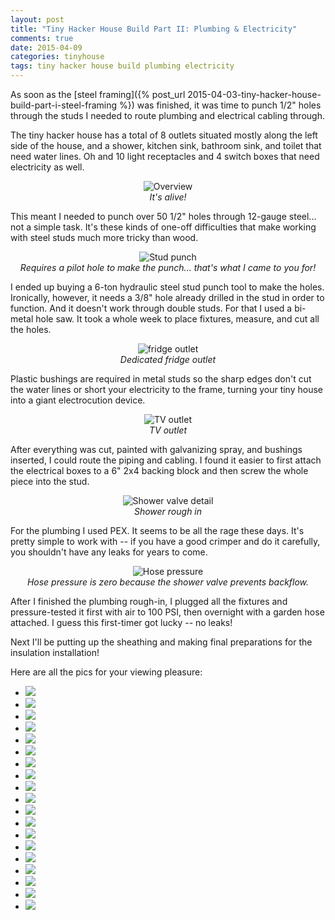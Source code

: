 ```yaml
---
layout: post
title: "Tiny Hacker House Build Part II: Plumbing & Electricity"
comments: true
date: 2015-04-09
categories: tinyhouse
tags: tiny hacker house build plumbing electricity
---
```


As soon as the [steel
framing]({% post_url 2015-04-03-tiny-hacker-house-build-part-i-steel-framing %})
was finished, it was time to punch 1/2" holes through the studs I needed to
route plumbing and electrical cabling through.

The tiny hacker house has a total of 8 outlets situated mostly along
the left side of the house, and a shower, kitchen sink, bathroom sink, and
toilet that need water lines. Oh and 10 light receptacles and 4 switch boxes
that need electricity as well.

<!-- break -->


<!-- whole trailer pic -->
<center>
  <img src="/img/build-plumbing/overview.jpg" alt="Overview">
  <div class="caption">
    <i>It's alive!</i>
  </div>
</center>

This meant I needed to punch over 50 1/2" holes through 12-gauge steel... not a
simple task. It's these kinds of one-off difficulties that make working with
steel studs much more tricky than wood.

<!-- stud punch pic -->
<center>
  <img src="/img/build-plumbing/stud punch.jpg" alt="Stud punch">
  <div class="caption">
    <i>Requires a pilot hole to make the punch... that's what I came to you for!</i>
  </div>
</center>

I ended up buying a 6-ton hydraulic steel stud punch tool to make the holes.
Ironically, however, it needs a 3/8" hole already drilled in the stud in order
to function.  And it doesn't work through double studs. For that I used a
bi-metal hole saw.  It took a whole week to place fixtures, measure, and cut all
the holes.

<!-- electrical box pic --> 
<center>
  <img src="/img/build-plumbing/fridge.jpg" alt="fridge outlet">
  <div class="caption">
    <i>Dedicated fridge outlet</i>
  </div>
</center>


Plastic bushings are required in metal studs so the sharp edges don't cut the
water lines or short your electricity to the frame, turning your tiny house into
a giant electrocution device.

<!-- tv outlet pic -->
<center>
  <img src="/img/build-plumbing/first outlet.jpg" alt="TV outlet">
  <div class="caption">
    <i>TV outlet</i>
  </div>
</center>

After everything was cut, painted with galvanizing spray, and bushings inserted,
I could route the piping and cabling. I found it easier to first attach the
electrical boxes to a 6" 2x4 backing block and then screw the whole piece into
the stud.

<!-- shower rough in -->
<center>
  <img src="/img/build-plumbing/shower valve detail.jpg" alt="Shower valve
detail">
  <div class="caption">
    <i>Shower rough in</i>
  </div>
</center>

For the plumbing I used PEX. It seems to be all the rage these days. It's pretty
simple to work with -- if you have a good crimper and do it carefully, you
shouldn't have any leaks for years to come.

<!-- gauge -->
<center>
  <img src="/img/build-plumbing/hose pressure.jpg" alt="Hose pressure">
  <div class="caption">
    <i>Hose pressure is zero because the shower valve prevents backflow.</i>
  </div>
</center>

After I finished the plumbing rough-in, I plugged all the fixtures and
pressure-tested it first with air to 100 PSI, then overnight with a garden hose
attached. I guess this first-timer got lucky -- no leaks!

Next I'll be putting up the sheathing and making final preparations for
the insulation installation!

Here are all the pics for your viewing pleasure:

<!-- all pics -->
<ul class="thumbnails">
<li><a href="/img/build-plumbing/sink and toilet.jpg" data-lightbox="build-plumbing"><img src="/img/build-plumbing/sink and toilet.jpg"></a></li>
<li><a href="/img/build-plumbing/corner plumbing.jpg" data-lightbox="build-plumbing"><img src="/img/build-plumbing/corner plumbing.jpg"></a></li>
<li><a href="/img/build-plumbing/first outlet.jpg" data-lightbox="build-plumbing"><img src="/img/build-plumbing/first outlet.jpg"></a></li>
<li><a href="/img/build-plumbing/corner.jpg" data-lightbox="build-plumbing"><img src="/img/build-plumbing/corner.jpg"></a></li>
<li><a href="/img/build-plumbing/office.jpg" data-lightbox="build-plumbing"><img src="/img/build-plumbing/office.jpg"></a></li>
<li><a href="/img/build-plumbing/bent shower valve.jpg" data-lightbox="build-plumbing"><img src="/img/build-plumbing/bent shower valve.jpg"></a></li>
<li><a href="/img/build-plumbing/overview.jpg" data-lightbox="build-plumbing"><img src="/img/build-plumbing/overview.jpg"></a></li>
<li><a href="/img/build-plumbing/inlet.jpg" data-lightbox="build-plumbing"><img src="/img/build-plumbing/inlet.jpg"></a></li>
<li><a href="/img/build-plumbing/fridge.jpg" data-lightbox="build-plumbing"><img src="/img/build-plumbing/fridge.jpg"></a></li>
<li><a href="/img/build-plumbing/entrypoint.jpg" data-lightbox="build-plumbing"><img src="/img/build-plumbing/entrypoint.jpg"></a></li>
<li><a href="/img/build-plumbing/ceiling lights.jpg" data-lightbox="build-plumbing"><img src="/img/build-plumbing/ceiling lights.jpg"></a></li>
<li><a href="/img/build-plumbing/bathroom.jpg" data-lightbox="build-plumbing"><img src="/img/build-plumbing/bathroom.jpg"></a></li>
<li><a href="/img/build-plumbing/shower.jpg" data-lightbox="build-plumbing"><img src="/img/build-plumbing/shower.jpg"></a></li>
<li><a href="/img/build-plumbing/tv outlet.jpg" data-lightbox="build-plumbing"><img src="/img/build-plumbing/tv outlet.jpg"></a></li>
<li><a href="/img/build-plumbing/bathroom switch.jpg" data-lightbox="build-plumbing"><img src="/img/build-plumbing/bathroom switch.jpg"></a></li>
<li><a href="/img/build-plumbing/loft switch.jpg" data-lightbox="build-plumbing"><img src="/img/build-plumbing/loft switch.jpg"></a></li>
<li><a href="/img/build-plumbing/hose pressure.jpg" data-lightbox="build-plumbing"><img src="/img/build-plumbing/hose pressure.jpg"></a></li>
<li><a href="/img/build-plumbing/shower valve detail.jpg" data-lightbox="build-plumbing"><img src="/img/build-plumbing/shower valve detail.jpg"></a></li>
<li><a href="/img/build-plumbing/kitchen switch.jpg" data-lightbox="build-plumbing"><img src="/img/build-plumbing/kitchen switch.jpg"></a></li>
</ul>
